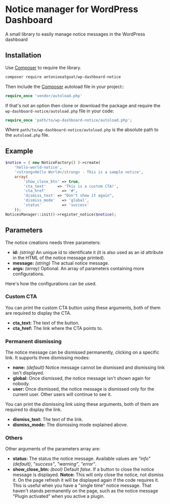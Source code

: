 # Notice manager for WordPress Dashboard
A small library to easily manage notice messages in the WordPress dashboard

## Installation
Use [Composer](https://getcomposer.org/) to require the library.

```bash
composer require antonioeatgoat/wp-dashboard-notice
```

Then include the [Composer](https://getcomposer.org/) autoload file in your project::

```php
require_once 'vendor/autoload.php'
```

If that's not an option then clone or download the package and require the `wp-dashboard-notice/autoload.php` file in your code:

```php
require_once 'path/to/wp-dashboard-notice/autoload.php';
```

Where `path/to/wp-dashboard-notice/autoload.php` is the absolute path to the `autoload.php` file.

## Example

```php
$notice = ( new NoticeFactory() )->create(
	'hello-world-notice',
	'<strong>Hello World</strong> - This is a sample notice',
	array(
		'show_close_btn' => true,
		'cta_text'     => 'This is a custom CTA!',
		'cta_href'       => '#',
		'dismiss_text' => "Don't show it again",
		'dismiss_mode'   => 'global',
		'status'         => 'success'
	));
NoticesManager::init()->register_notice($notice);
```
## Parameters
The notice creations needs three parameters:
- **id:** *(string)* An unique id to identificate it (it is also used as an id attribute in the HTML of the notice message printed).
- **message:** *(string)* The actual notice message.
- **args:** *(array)* Optional. An array of parameters containing more configurations.

Here's how the configurations can be used.

### Custom CTA
You can print the custom CTA button using these arguments, both of them are required to display the CTA.
- **cta_text:** The text of the button.
- **cta_href:** The link where the CTA points to.

### Permanent dismissing
The notice message can be dismissed permanently, clicking on a specific link. It supports three dismissing modes:
- **none:** *(default)* Notice message cannot be dismissed and dismissing link isn't displayed.
- **global:** Once dismissed, the notice message isn't shown again for nobody.
- **user:** Once dismissed, the notice message is dismissed only for the current user. Other users will continue to see it.

You can print the dismissing link using these arguments, both of them are required to display the link.
- **dismiss_text:** The text of the link.
- **dismiss_mode:** The dismissing mode explained above.

### Others
Other arguments of the parameters array are:
- **status:** The status the notice message. Available values are *"info" (default)*, *"success"*, *"warning"*, *"error"*.
- **show_close_btn:** *(bool)* Default *false*. If a button to close the notice message is displayed. **Notce:** This will only close the notice, not dismiss it. On the page refresh it will be displayed again if the code requires it. This is useful when you have a "single time" notice message. That haven't stands permanently on the page, such as the notice message "Plugin activated" when you active a plugin.
